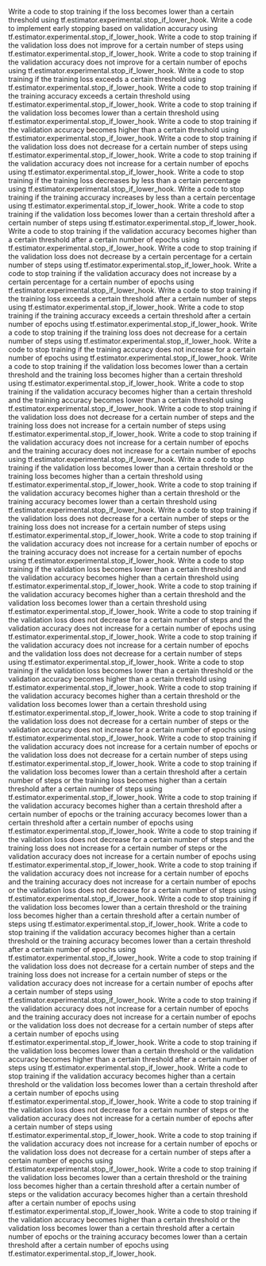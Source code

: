 Write a code to stop training if the loss becomes lower than a certain threshold using tf.estimator.experimental.stop_if_lower_hook.
Write a code to implement early stopping based on validation accuracy using tf.estimator.experimental.stop_if_lower_hook.
Write a code to stop training if the validation loss does not improve for a certain number of steps using tf.estimator.experimental.stop_if_lower_hook.
Write a code to stop training if the validation accuracy does not improve for a certain number of epochs using tf.estimator.experimental.stop_if_lower_hook.
Write a code to stop training if the training loss exceeds a certain threshold using tf.estimator.experimental.stop_if_lower_hook.
Write a code to stop training if the training accuracy exceeds a certain threshold using tf.estimator.experimental.stop_if_lower_hook.
Write a code to stop training if the validation loss becomes lower than a certain threshold using tf.estimator.experimental.stop_if_lower_hook.
Write a code to stop training if the validation accuracy becomes higher than a certain threshold using tf.estimator.experimental.stop_if_lower_hook.
Write a code to stop training if the validation loss does not decrease for a certain number of steps using tf.estimator.experimental.stop_if_lower_hook.
Write a code to stop training if the validation accuracy does not increase for a certain number of epochs using tf.estimator.experimental.stop_if_lower_hook.
Write a code to stop training if the training loss decreases by less than a certain percentage using tf.estimator.experimental.stop_if_lower_hook.
Write a code to stop training if the training accuracy increases by less than a certain percentage using tf.estimator.experimental.stop_if_lower_hook.
Write a code to stop training if the validation loss becomes lower than a certain threshold after a certain number of steps using tf.estimator.experimental.stop_if_lower_hook.
Write a code to stop training if the validation accuracy becomes higher than a certain threshold after a certain number of epochs using tf.estimator.experimental.stop_if_lower_hook.
Write a code to stop training if the validation loss does not decrease by a certain percentage for a certain number of steps using tf.estimator.experimental.stop_if_lower_hook.
Write a code to stop training if the validation accuracy does not increase by a certain percentage for a certain number of epochs using tf.estimator.experimental.stop_if_lower_hook.
Write a code to stop training if the training loss exceeds a certain threshold after a certain number of steps using tf.estimator.experimental.stop_if_lower_hook.
Write a code to stop training if the training accuracy exceeds a certain threshold after a certain number of epochs using tf.estimator.experimental.stop_if_lower_hook.
Write a code to stop training if the training loss does not decrease for a certain number of steps using tf.estimator.experimental.stop_if_lower_hook.
Write a code to stop training if the training accuracy does not increase for a certain number of epochs using tf.estimator.experimental.stop_if_lower_hook.
Write a code to stop training if the validation loss becomes lower than a certain threshold and the training loss becomes higher than a certain threshold using tf.estimator.experimental.stop_if_lower_hook.
Write a code to stop training if the validation accuracy becomes higher than a certain threshold and the training accuracy becomes lower than a certain threshold using tf.estimator.experimental.stop_if_lower_hook.
Write a code to stop training if the validation loss does not decrease for a certain number of steps and the training loss does not increase for a certain number of steps using tf.estimator.experimental.stop_if_lower_hook.
Write a code to stop training if the validation accuracy does not increase for a certain number of epochs and the training accuracy does not increase for a certain number of epochs using tf.estimator.experimental.stop_if_lower_hook.
Write a code to stop training if the validation loss becomes lower than a certain threshold or the training loss becomes higher than a certain threshold using tf.estimator.experimental.stop_if_lower_hook.
Write a code to stop training if the validation accuracy becomes higher than a certain threshold or the training accuracy becomes lower than a certain threshold using tf.estimator.experimental.stop_if_lower_hook.
Write a code to stop training if the validation loss does not decrease for a certain number of steps or the training loss does not increase for a certain number of steps using tf.estimator.experimental.stop_if_lower_hook.
Write a code to stop training if the validation accuracy does not increase for a certain number of epochs or the training accuracy does not increase for a certain number of epochs using tf.estimator.experimental.stop_if_lower_hook.
Write a code to stop training if the validation loss becomes lower than a certain threshold and the validation accuracy becomes higher than a certain threshold using tf.estimator.experimental.stop_if_lower_hook.
Write a code to stop training if the validation accuracy becomes higher than a certain threshold and the validation loss becomes lower than a certain threshold using tf.estimator.experimental.stop_if_lower_hook.
Write a code to stop training if the validation loss does not decrease for a certain number of steps and the validation accuracy does not increase for a certain number of epochs using tf.estimator.experimental.stop_if_lower_hook.
Write a code to stop training if the validation accuracy does not increase for a certain number of epochs and the validation loss does not decrease for a certain number of steps using tf.estimator.experimental.stop_if_lower_hook.
Write a code to stop training if the validation loss becomes lower than a certain threshold or the validation accuracy becomes higher than a certain threshold using tf.estimator.experimental.stop_if_lower_hook.
Write a code to stop training if the validation accuracy becomes higher than a certain threshold or the validation loss becomes lower than a certain threshold using tf.estimator.experimental.stop_if_lower_hook.
Write a code to stop training if the validation loss does not decrease for a certain number of steps or the validation accuracy does not increase for a certain number of epochs using tf.estimator.experimental.stop_if_lower_hook.
Write a code to stop training if the validation accuracy does not increase for a certain number of epochs or the validation loss does not decrease for a certain number of steps using tf.estimator.experimental.stop_if_lower_hook.
Write a code to stop training if the validation loss becomes lower than a certain threshold after a certain number of steps or the training loss becomes higher than a certain threshold after a certain number of steps using tf.estimator.experimental.stop_if_lower_hook.
Write a code to stop training if the validation accuracy becomes higher than a certain threshold after a certain number of epochs or the training accuracy becomes lower than a certain threshold after a certain number of epochs using tf.estimator.experimental.stop_if_lower_hook.
Write a code to stop training if the validation loss does not decrease for a certain number of steps and the training loss does not increase for a certain number of steps or the validation accuracy does not increase for a certain number of epochs using tf.estimator.experimental.stop_if_lower_hook.
Write a code to stop training if the validation accuracy does not increase for a certain number of epochs and the training accuracy does not increase for a certain number of epochs or the validation loss does not decrease for a certain number of steps using tf.estimator.experimental.stop_if_lower_hook.
Write a code to stop training if the validation loss becomes lower than a certain threshold or the training loss becomes higher than a certain threshold after a certain number of steps using tf.estimator.experimental.stop_if_lower_hook.
Write a code to stop training if the validation accuracy becomes higher than a certain threshold or the training accuracy becomes lower than a certain threshold after a certain number of epochs using tf.estimator.experimental.stop_if_lower_hook.
Write a code to stop training if the validation loss does not decrease for a certain number of steps and the training loss does not increase for a certain number of steps or the validation accuracy does not increase for a certain number of epochs after a certain number of steps using tf.estimator.experimental.stop_if_lower_hook.
Write a code to stop training if the validation accuracy does not increase for a certain number of epochs and the training accuracy does not increase for a certain number of epochs or the validation loss does not decrease for a certain number of steps after a certain number of epochs using tf.estimator.experimental.stop_if_lower_hook.
Write a code to stop training if the validation loss becomes lower than a certain threshold or the validation accuracy becomes higher than a certain threshold after a certain number of steps using tf.estimator.experimental.stop_if_lower_hook.
Write a code to stop training if the validation accuracy becomes higher than a certain threshold or the validation loss becomes lower than a certain threshold after a certain number of epochs using tf.estimator.experimental.stop_if_lower_hook.
Write a code to stop training if the validation loss does not decrease for a certain number of steps or the validation accuracy does not increase for a certain number of epochs after a certain number of steps using tf.estimator.experimental.stop_if_lower_hook.
Write a code to stop training if the validation accuracy does not increase for a certain number of epochs or the validation loss does not decrease for a certain number of steps after a certain number of epochs using tf.estimator.experimental.stop_if_lower_hook.
Write a code to stop training if the validation loss becomes lower than a certain threshold or the training loss becomes higher than a certain threshold after a certain number of steps or the validation accuracy becomes higher than a certain threshold after a certain number of epochs using tf.estimator.experimental.stop_if_lower_hook.
Write a code to stop training if the validation accuracy becomes higher than a certain threshold or the validation loss becomes lower than a certain threshold after a certain number of epochs or the training accuracy becomes lower than a certain threshold after a certain number of epochs using tf.estimator.experimental.stop_if_lower_hook.